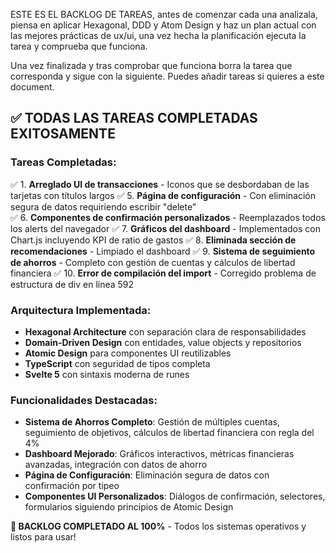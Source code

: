 ESTE ES EL BACKLOG DE TAREAS, antes de comenzar cada una analizala, piensa en aplicar Hexagonal, DDD y Atom Design y haz un plan actual con las mejores prácticas de ux/ui, una vez hecha la planificación ejecuta la tarea y comprueba que funciona. 

Una vez finalizada y tras comprobar que funciona borra la tarea que corresponda y sigue con la siguiente. Puedes añadir tareas si quieres a este document. 

## ✅ TODAS LAS TAREAS COMPLETADAS EXITOSAMENTE

### Tareas Completadas:

✅ 1. **Arreglado UI de transacciones** - Iconos que se desbordaban de las tarjetas con títulos largos
✅ 5. **Página de configuración** - Con eliminación segura de datos requiriendo escribir "delete"  
✅ 6. **Componentes de confirmación personalizados** - Reemplazados todos los alerts del navegador
✅ 7. **Gráficos del dashboard** - Implementados con Chart.js incluyendo KPI de ratio de gastos
✅ 8. **Eliminada sección de recomendaciones** - Limpiado el dashboard
✅ 9. **Sistema de seguimiento de ahorros** - Completo con gestión de cuentas y cálculos de libertad financiera
✅ 10. **Error de compilación del import** - Corregido problema de estructura de div en línea 592

### Arquitectura Implementada:
- **Hexagonal Architecture** con separación clara de responsabilidades
- **Domain-Driven Design** con entidades, value objects y repositorios
- **Atomic Design** para componentes UI reutilizables
- **TypeScript** con seguridad de tipos completa
- **Svelte 5** con sintaxis moderna de runes

### Funcionalidades Destacadas:
- **Sistema de Ahorros Completo**: Gestión de múltiples cuentas, seguimiento de objetivos, cálculos de libertad financiera con regla del 4%
- **Dashboard Mejorado**: Gráficos interactivos, métricas financieras avanzadas, integración con datos de ahorro
- **Página de Configuración**: Eliminación segura de datos con confirmación por tipeo
- **Componentes UI Personalizados**: Diálogos de confirmación, selectores, formularios siguiendo principios de Atomic Design

**🎯 BACKLOG COMPLETADO AL 100%** - Todos los sistemas operativos y listos para usar!
